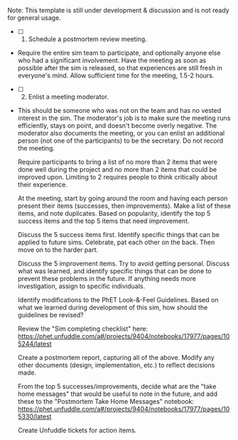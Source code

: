Note: This template is still under development & discussion and is not ready for general usage.

 - [ ]  1. Schedule a postmortem review meeting. 
 - Require the entire sim team to participate, and optionally anyone else who had a significant involvement. Have the meeting as soon as possible after the sim is released, so that experiences are still fresh in everyone's mind. Allow sufficient time for the meeting, 1.5-2 hours.

 - [ ]  2. Enlist a meeting moderator. 
 - This should be someone who was not on the team and has no vested interest in the sim. The moderator's job is to make sure the meeting runs efficiently, stays on point, and doesn't become overly negative. The moderator also documents the meeting, or you can enlist an additional person (not one of the participants) to be the secretary. Do not record the meeting.

    Require participants to bring a list of no more than 2 items that were done well during the project and no more than 2 items that could be improved upon. Limiting to 2 requires people to think critically about their experience.

    At the meeting, start by going around the room and having each person present their items (successes, then improvements). Make a list of these items, and note duplicates. Based on popularity, identify the top 5 success items and the top 5 items that need improvement.

    Discuss the 5 success items first. Identify specific things that can be applied to future sims. Celebrate, pat each other on the back. Then move on to the harder part.

    Discuss the 5 improvement items. Try to avoid getting personal. Discuss what was learned, and identify specific things that can be done to prevent these problems in the future. If anything needs more investigation, assign to specific individuals.

    Identify modifications to the PhET Look-&-Feel Guidelines. Based on what we learned during development of this sim, how should the guidelines be revised?

    Review the "Sim completing checklist" here: https://phet.unfuddle.com/a#/projects/9404/notebooks/17977/pages/105244/latest

    Create a postmortem report, capturing all of the above. Modify any other documents (design, implementation, etc.) to reflect decisions made.

    From the top 5 successes/improvements, decide what are the "take home messages" that would be useful to note in the future, and add these to the "Postmortem Take Home Messages" notebook: https://phet.unfuddle.com/a#/projects/9404/notebooks/17977/pages/105330/latest

    Create Unfuddle tickets for action items.
